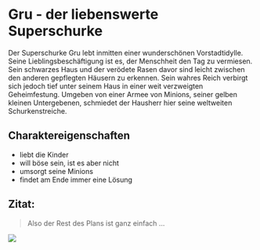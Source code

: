 # Gru - der liebenswerte Superschurke
Der Superschurke Gru lebt inmitten einer wunderschönen Vorstadtidylle. 
Seine Lieblingsbeschäftigung ist es, der Menschheit den Tag zu vermiesen. 
Sein schwarzes Haus und der verödete Rasen davor sind leicht zwischen den anderen gepflegten Häusern zu erkennen. 
Sein wahres Reich verbirgt sich jedoch tief unter seinem Haus in einer weit verzweigten Geheimfestung. 
Umgeben von einer Armee von Minions, seiner gelben kleinen Untergebenen, 
schmiedet der Hausherr hier seine weltweiten Schurkenstreiche.
## Charaktereigenschaften
* liebt die Kinder
* will böse sein, ist es aber nicht
* umsorgt seine Minions
* findet am Ende immer eine Lösung

## Zitat:
> Also der Rest des Plans ist ganz einfach ... 


<img src="https://i.pinimg.com/474x/8e/7e/f4/8e7ef4be95a3ddccbcd7c5502756a70c.jpg"/>
